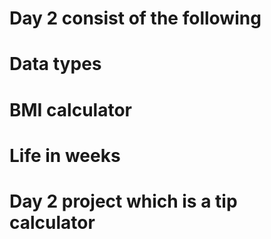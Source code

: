 # Day 2 consist of the following
# Data types
# BMI calculator
# Life in weeks
# Day 2 project which is a tip calculator

